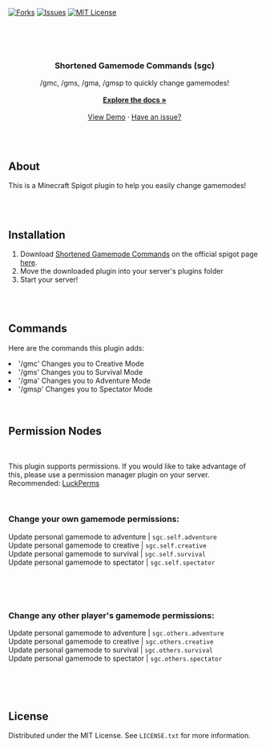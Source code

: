 [![Forks][forks-shield]][forks-url]
[![Issues][issues-shield]][issues-url]
[![MIT License][license-shield]][license-url]

<br />
<br />
<br />

<h3 align="center">Shortened Gamemode Commands (sgc)</h3>

  <p align="center">
    /gmc, /gms, /gma, /gmsp to quickly change gamemodes!
    <br />
    <br />
    <a href="https://www.itzilly.com/plugins/sgc"><strong>Explore the docs »</strong></a>
    <br />
    <br />
    <a href="https://www.youtube.com/error404notfound">View Demo</a>
    ·
    <a href="https://github.com/itzilly/ShortenedGamemodeGommands/issues">Have an issue?</a>
  </p>
</div>

<br />
<br />

## About

This is a Minecraft Spigot plugin to help you easily change gamemodes!


<br />
<br />

## Installation
  <ol>
    <li>Download <a href="sgc.itzilly.com">Shortened Gamemode Commands</a> on the official spigot page <a href="https://www.spigotmc.org/resources/gmc-commands.95953/">here</a>.</li>
    <li>Move the downloaded plugin into your server's plugins folder</li>
    <li>Start your server!</li>
  </ol>

<br />
<br />

## Commands

Here are the commands this plugin adds:
<l>
  <li>'/gmc' Changes you to Creative Mode</li>
  <li>'/gms' Changes you to Survival Mode</li>
  <li>'/gma' Changes you to Adventure Mode</li>
  <li>'/gmsp' Changes you to Spectator Mode</li>
</l>

<br />
<br />

## Permission Nodes

<br />

This plugin supports permissions. If you would like to take advantage of this, please use a permission manager plugin on your server.
Recommended: <a href="https://luckperms.net">LuckPerms</a>  
  
  <br />
  
### Change your own gamemode permissions:  
Update personal gamemode to adventure | `sgc.self.adventure`  
Update personal gamemode to creative   | `sgc.self.creative`  
Update personal gamemode to survival   | `sgc.self.survival`  
Update personal gamemode to spectator | `sgc.self.spectator`  
<br />

<br />
<br />

### Change any other player's gamemode permissions:  
Update personal gamemode to adventure | `sgc.others.adventure`  
Update personal gamemode to creative   | `sgc.others.creative`  
Update personal gamemode to survival   | `sgc.others.survival`  
Update personal gamemode to spectator | `sgc.others.spectator`  

<br />
<br />
<br />

## License

Distributed under the MIT License. See `LICENSE.txt` for more information.



[forks-shield]: https://img.shields.io/github/forks/itzilly/ShortenedGamemodeCommands.svg?style=for-the-badge
[forks-url]: https://github.com/itzilly/ShortenedGamemodeCommands/network/members
[issues-shield]: https://img.shields.io/github/issues/itzilly/ShortenedGamemodeCommands.svg?style=for-the-badge
[issues-url]: https://github.com/itzilly/ShortenedGamemodeCommands/issues
[license-shield]: https://img.shields.io/github/license/itzilly/ShortenedGamemodeCommands.svg?style=for-the-badge
[license-url]: https://github.com/itzilly/ShortenedGamemodeCommands/blob/master/LICENSE.txt
